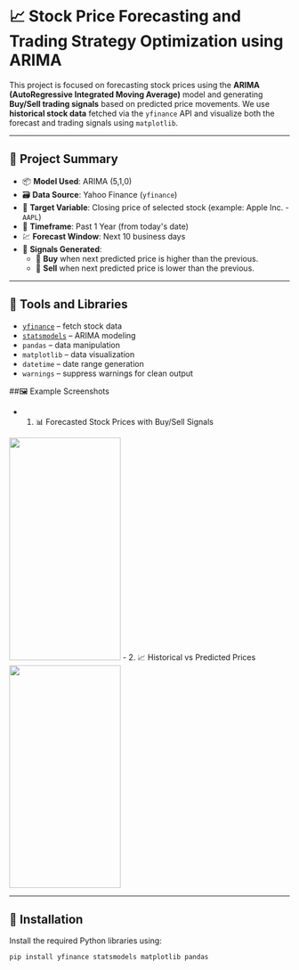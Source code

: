 # 📈 Stock Price Forecasting and Trading Strategy Optimization using ARIMA

This project is focused on forecasting stock prices using the **ARIMA (AutoRegressive Integrated Moving Average)** model and generating **Buy/Sell trading signals** based on predicted price movements. We use **historical stock data** fetched via the `yfinance` API and visualize both the forecast and trading signals using `matplotlib`.

---

## 🧠 Project Summary

- 📦 **Model Used**: ARIMA (5,1,0)
- 🗃️ **Data Source**: Yahoo Finance (`yfinance`)
- 🧮 **Target Variable**: Closing price of selected stock (example: Apple Inc. - `AAPL`)
- 📅 **Timeframe**: Past 1 Year (from today's date)
- 💹 **Forecast Window**: Next 10 business days
- 📍 **Signals Generated**:
  - 🔼 **Buy** when next predicted price is higher than the previous.
  - 🔽 **Sell** when next predicted price is lower than the previous.

---

## 🧰 Tools and Libraries

- [`yfinance`](https://pypi.org/project/yfinance/) – fetch stock data
- [`statsmodels`](https://www.statsmodels.org/stable/index.html) – ARIMA modeling
- `pandas` – data manipulation
- `matplotlib` – data visualization
- `datetime` – date range generation
- `warnings` – suppress warnings for clean output

##🖼️ Example Screenshots
- 1. 📊 Forecasted Stock Prices with Buy/Sell Signals
<img src="C:\Users\hp\OneDrive\Pictures\Screenshots 1\Screenshot 2025-06-05 150228.png"  width="200" height="400" />
- 2. 📈 Historical vs Predicted Prices
<img src="C:\Users\hp\OneDrive\Pictures\Screenshots 1\Screenshot 2025-06-05 150211.png"  width="200" height="400" />

---

## 🔧 Installation

Install the required Python libraries using:

```bash
pip install yfinance statsmodels matplotlib pandas

